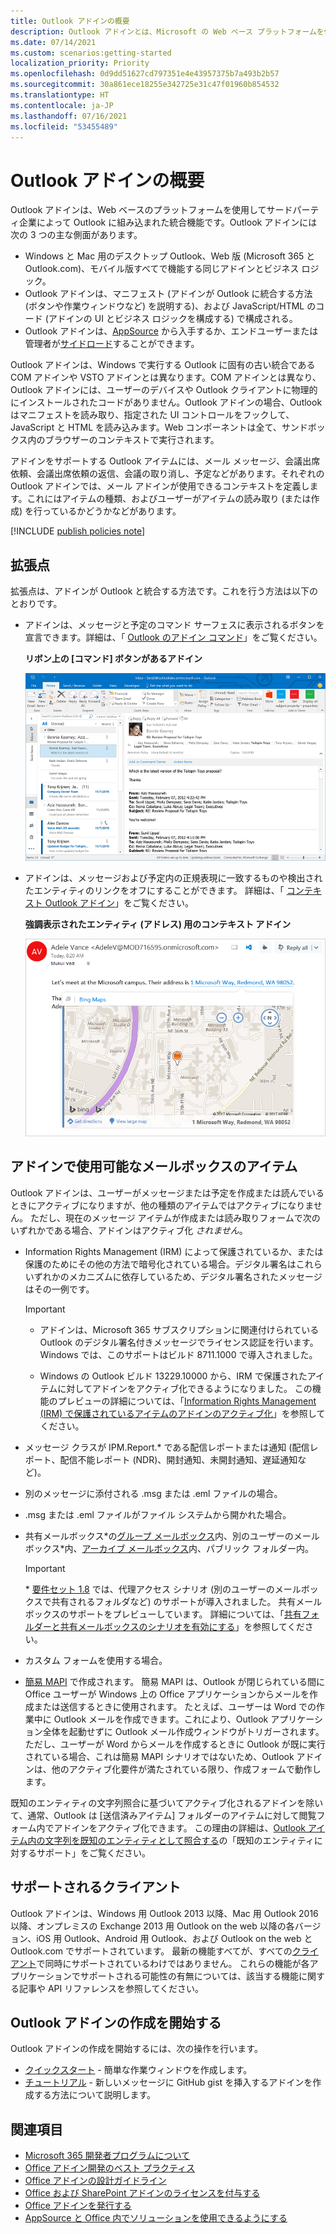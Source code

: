 ```yaml
---
title: Outlook アドインの概要
description: Outlook アドインとは、Microsoft の Web ベース プラットフォームを使用して Outlook に組み込まれるサードパーティ製の統合機能です。
ms.date: 07/14/2021
ms.custom: scenarios:getting-started
localization_priority: Priority
ms.openlocfilehash: 0d9dd51627cd797351e4e43957375b7a493b2b57
ms.sourcegitcommit: 30a861ece18255e342725e31c47f01960b854532
ms.translationtype: HT
ms.contentlocale: ja-JP
ms.lasthandoff: 07/16/2021
ms.locfileid: "53455489"
---
```

# <a name="outlook-add-ins-overview"></a>Outlook アドインの概要

Outlook アドインは、Web ベースのプラットフォームを使用してサードパーティ企業によって Outlook に組み込まれた統合機能です。Outlook アドインには次の 3 つの主な側面があります。

- Windows と Mac 用のデスクトップ Outlook、Web 版 (Microsoft 365 と Outlook.com)、モバイル版すべてで機能する同じアドインとビジネス ロジック。
- Outlook アドインは、マニフェスト (アドインが Outlook に統合する方法 (ボタンや作業ウィンドウなど) を説明する)、および JavaScript/HTML のコード (アドインの UI とビジネス ロジックを構成する) で構成される。
- Outlook アドインは、[AppSource](https://appsource.microsoft.com) から入手するか、エンドユーザーまたは管理者が[サイドロード](sideload-outlook-add-ins-for-testing.md)することができます。

Outlook アドインは、Windows で実行する Outlook に固有の古い統合である COM アドインや VSTO アドインとは異なります。COM アドインとは異なり、Outlook アドインには、ユーザーのデバイスや Outlook クライアントに物理的にインストールされたコードがありません。Outlook アドインの場合、Outlook はマニフェストを読み取り、指定された UI コントロールをフックして、JavaScript と HTML を読み込みます。Web コンポーネントは全て、サンドボックス内のブラウザーのコンテキストで実行されます。

アドインをサポートする Outlook アイテムには、メール メッセージ、会議出席依頼、会議出席依頼の返信、会議の取り消し、予定などがあります。それぞれの Outlook アドインでは、メール アドインが使用できるコンテキストを定義します。これにはアイテムの種類、およびユーザーがアイテムの読み取り (または作成) を行っているかどうかなどがあります。

[!INCLUDE [publish policies note](../includes/note-publish-policies.md)]

## <a name="extension-points"></a>拡張点

拡張点は、アドインが Outlook と統合する方法です。これを行う方法は以下のとおりです。

- アドインは、メッセージと予定のコマンド サーフェスに表示されるボタンを宣言できます。詳細は、「 [Outlook のアドイン コマンド](add-in-commands-for-outlook.md)」をご覧ください。

    **リボン上の [コマンド] ボタンがあるアドイン**

    ![アドイン コマンドの UI なし図形。](../images/uiless-command-shape.png)

- アドインは、メッセージおよび予定内の正規表現に一致するものや検出されたエンティティのリンクをオフにすることができます。 詳細は、「 [コンテキスト Outlook アドイン](contextual-outlook-add-ins.md)」をご覧ください。

    **強調表示されたエンティティ (アドレス) 用のコンテキスト アドイン**

    ![カード内のコンテキスト アプリを示す。](../images/outlook-detected-entity-card.png)

## <a name="mailbox-items-available-to-add-ins"></a>アドインで使用可能なメールボックスのアイテム

Outlook アドインは、ユーザーがメッセージまたは予定を作成または読んでいるときにアクティブになりますが、他の種類のアイテムではアクティブになりません。 ただし、現在のメッセージ アイテムが作成または読み取りフォームで次のいずれかである場合、アドインはアクティブ化 *されません*。

- Information Rights Management (IRM) によって保護されているか、または保護のためにその他の方法で暗号化されている場合。デジタル署名はこれらいずれかのメカニズムに依存しているため、デジタル署名されたメッセージはその一例です。

  > [!IMPORTANT]
  >
  > - アドインは、Microsoft 365 サブスクリプションに関連付けられている Outlook のデジタル署名付きメッセージでライセンス認証を行います。 Windows では、このサポートはビルド 8711.1000 で導入されました。
  >
  > - Windows の Outlook ビルド 13229.10000 から、IRM で保護されたアイテムに対してアドインをアクティブ化できるようになりました。 この機能のプレビューの詳細については、「[Information Rights Management (IRM) で保護されているアイテムのアドインのアクティブ化](../reference/objectmodel/preview-requirement-set/outlook-requirement-set-preview.md#add-in-activation-on-items-protected-by-information-rights-management-irm)」を参照してください。

- メッセージ クラスが IPM.Report.* である配信レポートまたは通知 (配信レポート、配信不能レポート (NDR)、開封通知、未開封通知、遅延通知など)。

- 別のメッセージに添付される .msg または .eml ファイルの場合。

- .msg または .eml ファイルがファイル システムから開かれた場合。

- 共有メールボックス\*の[グループ メールボックス](/microsoft-365/admin/create-groups/compare-groups?view=o365-worldwide&preserve-view=true#shared-mailboxes)内、別のユーザーのメールボックス\*内、[アーカイブ メールボックス](/office365/servicedescriptions/exchange-online-archiving-service-description/archive-features#archive-mailbox)内、パブリック フォルダー内。

  > [!IMPORTANT]
  > \* [要件セット 1.8](../reference/objectmodel/requirement-set-1.8/outlook-requirement-set-1.8.md) では、代理アクセス シナリオ (別のユーザーのメールボックスで共有されるフォルダなど) のサポートが導入されました。 共有メールボックスのサポートをプレビューしています。 詳細については、「[共有フォルダーと共有メールボックスのシナリオを有効にする](delegate-access.md)」を参照してください。

- カスタム フォームを使用する場合。

- [簡易 MAPI](https://support.microsoft.com/topic/a3d3f856-eaf6-b6d8-3617-186c0a1123c5) で作成されます。 簡易 MAPI は、Outlook が閉じられている間に Office ユーザーが Windows 上の Office アプリケーションからメールを作成または送信するときに使用されます。 たとえば、ユーザーは Word での作業中に Outlook メールを作成できます。これにより、Outlook アプリケーション全体を起動せずに Outlook メール作成ウィンドウがトリガーされます。 ただし、ユーザーが Word からメールを作成するときに Outlook が既に実行されている場合、これは簡易 MAPI シナリオではないため、Outlook アドインは、他のアクティブ化要件が満たされている限り、作成フォームで動作します。

既知のエンティティの文字列照合に基づいてアクティブ化されるアドインを除いて、通常、Outlook は [送信済みアイテム] フォルダーのアイテムに対して閲覧フォーム内でアドインをアクティブ化できます。 この理由の詳細は、[Outlook アイテム内の文字列を既知のエンティティとして照合する](match-strings-in-an-item-as-well-known-entities.md)の「既知のエンティティに対するサポート」をご覧ください。

## <a name="supported-clients"></a>サポートされるクライアント

Outlook アドインは、Windows 用 Outlook 2013 以降、Mac 用 Outlook 2016 以降、オンプレミスの Exchange 2013 用 Outlook on the web 以降の各バージョン、iOS 用 Outlook、Android 用 Outlook、および Outlook on the web と Outlook.com でサポートされています。 最新の機能すべてが、すべての[クライアント](../reference/requirement-sets/outlook-api-requirement-sets.md#requirement-sets-supported-by-exchange-servers-and-outlook-clients)で同時にサポートされているわけではありません。 これらの機能が各アプリケーションでサポートされる可能性の有無については、該当する機能に関する記事や API リファレンスを参照してください。

## <a name="get-started-building-outlook-add-ins"></a>Outlook アドインの作成を開始する

Outlook アドインの作成を開始するには、次の操作を行います。

- [クイックスタート](../quickstarts/outlook-quickstart.md) - 簡単な作業ウィンドウを作成します。
- [チュートリアル](../tutorials/outlook-tutorial.md) - 新しいメッセージに GitHub gist を挿入するアドインを作成する方法について説明します。

## <a name="see-also"></a>関連項目

- [Microsoft 365 開発者プログラムについて](https://developer.microsoft.com/microsoft-365/dev-program)
- [Office アドイン開発のベスト プラクティス](../concepts/add-in-development-best-practices.md)
- [Office アドインの設計ガイドライン](../design/add-in-design.md)
- [Office および SharePoint アドインのライセンスを付与する](/office/dev/store/license-your-add-ins)
- [Office アドインを発行する](../publish/publish.md)
- [AppSource と Office 内でソリューションを使用できるようにする](/office/dev/store/submit-to-the-office-store)
